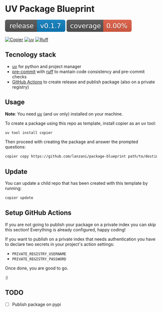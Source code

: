 # UV Package Blueprint

[![GitHub Release](/reports/version-badge.svg?dummy=8484754)]()
[![Coverage Status](/reports/coverage-badge.svg?dummy=8484744)](./reports/coverage/index.html)

[![Copier](https://img.shields.io/endpoint?url=https://raw.githubusercontent.com/copier-org/copier/master/img/badge/badge-grayscale-border.json)](https://github.com/copier-org/copier)
[![uv](https://img.shields.io/endpoint?url=https://raw.githubusercontent.com/astral-sh/uv/main/assets/badge/v0.json)](https://github.com/astral-sh/uv)
[![Ruff](https://img.shields.io/endpoint?url=https://raw.githubusercontent.com/astral-sh/ruff/main/assets/badge/v2.json)](https://github.com/astral-sh/ruff)

## Tecnology stack

- [uv](https://docs.astral.sh/uv/) for python and project manager
- [pre-commit](https://pre-commit.com/) with [ruff](https://docs.astral.sh/ruff/) to mantain code consistency and pre-commit checks
- [GitHub Actions](https://github.com/features/actions) to create release and publish package (also on a private registry)

## Usage

**Note**: You need [uv](https://docs.astral.sh/uv/) (and uv only) installed on your machine.

To create a package using this repo as template, install copier as an uv tool:

```bash
uv tool install copier
```

Then proceed with creating the package and answer the prompted questions:

```bash
copier copy https://github.com/lanzani/package-blueprint path/to/destination
```

## Update

You can update a child repo that has been created with this template by running:

```bash
copier update
```

## Setup GitHub Actions

If you are not going to publish your package on a private index you can skip this section! Everything is already configured, happy coding!

If you want to publish on a private index that needs authentication you have to declare two secrets in your project's action settings:

- `PRIVATE_REGISTRY_USERNAME`
- `PRIVATE_REGISTRY_PASSWORD`

Once done, you are good to go.

:)

## TODO

- [ ] Publish package on pypi
